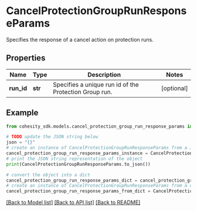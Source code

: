# CancelProtectionGroupRunResponseParams

Specifies the response of a cancel action on protection runs.

## Properties

Name | Type | Description | Notes
------------ | ------------- | ------------- | -------------
**run_id** | **str** | Specifies a unique run id of the Protection Group run. | [optional] 

## Example

```python
from cohesity_sdk.models.cancel_protection_group_run_response_params import CancelProtectionGroupRunResponseParams

# TODO update the JSON string below
json = "{}"
# create an instance of CancelProtectionGroupRunResponseParams from a JSON string
cancel_protection_group_run_response_params_instance = CancelProtectionGroupRunResponseParams.from_json(json)
# print the JSON string representation of the object
print(CancelProtectionGroupRunResponseParams.to_json())

# convert the object into a dict
cancel_protection_group_run_response_params_dict = cancel_protection_group_run_response_params_instance.to_dict()
# create an instance of CancelProtectionGroupRunResponseParams from a dict
cancel_protection_group_run_response_params_from_dict = CancelProtectionGroupRunResponseParams.from_dict(cancel_protection_group_run_response_params_dict)
```
[[Back to Model list]](../README.md#documentation-for-models) [[Back to API list]](../README.md#documentation-for-api-endpoints) [[Back to README]](../README.md)


